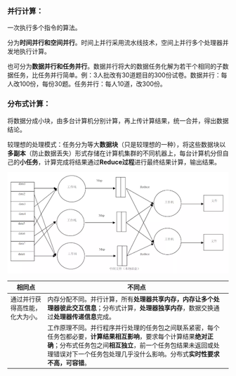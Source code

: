 ### 并行计算：

一次执行多个指令的算法。

分为**时间并行和空间并行**。时间上并行采用流水线技术，空间上并行多个处理器并发地执行计算。

也可分为**数据并行和任务并行**。数据并行将大的数据任务化解为若干个相同的子数据任务，比任务并行简单。例：3人批改有30道题目的300份试卷。数据并行：每人改100份，每份30题。任务并行：每人10道，改300份。

### 分布式计算：

将数据分成小块，由多台计算机分别计算，再上传计算结果，统一合并，得出数据结论。

较理想的处理模式：任务分为等大**数据块**（只是较理想的一种），将这些数据块以**多副本**（防止数据丢失）形式存储在计算机集群的不同机器上，每台计算机分但自己的**小任务**，计算完成将结果通过**Reduce过程**进行最终结果计算，输出结果。

![](pic\compute.png)

| **相同点**                     | **不同点**                                                   |
| ------------------------------ | ------------------------------------------------------------ |
| 通过并行获得高性能，化大为小。 | 内存分配不同。并行计算，所有**处理器共享内存，内存让多个处理器彼此交互信息**；分布式计算，**处理器独享内存**，数据交换通过**处理器传递信息**完成。 |
|                                | 工作原理不同。并行程序并行处理的任务包之间联系紧密，每个任务包都必要，**计算结果相互影响**，要求每个计算结果**绝对正确**；分布式任务包之间**相互独立**，前一个任务包结果未返回或处理错误对下一个任务包处理几乎没什么影响。分布式**实时性要求不高，可容错**。 |

